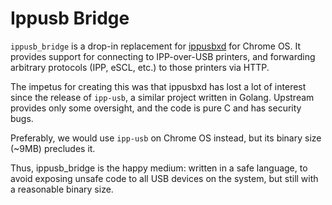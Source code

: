 # Ippusb Bridge

`ippusb_bridge` is a drop-in replacement for [ippusbxd][ippusbxd] for Chrome
OS. It provides support for connecting to IPP-over-USB printers, and
forwarding arbitrary protocols (IPP, eSCL, etc.) to those printers via HTTP.

The impetus for creating this was that ippusbxd has lost a lot of interest
since the release of `ipp-usb`, a similar project written in Golang. Upstream
provides only some oversight, and the code is pure C and has security bugs.

Preferably, we would use `ipp-usb` on Chrome OS instead, but its binary size
(~9MB) precludes it.

Thus, ippusb_bridge is the happy medium: written in a safe language, to avoid
exposing unsafe code to all USB devices on the system, but still with a
reasonable binary size.

[ippusbxd]: https://chromium.googlesource.com/chromiumos/overlays/chromiumos-overlay/+/refs/heads/master/net-print/ippusbxd/
